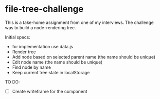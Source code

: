 # file-tree-challenge

This is a take-home assignment from one of my interviews. The challenge was to build a node-rendering tree.

Initial specs:

- for implementation use data.js
- Render tree
- Add node based on selected parent name (the name should be unique)
- Edit node name (the name should be unique)
- Find node by name
- Keep current tree state in localStorage

TO DO:

- [ ] Create writeframe for the component
